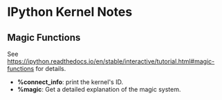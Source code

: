 # IPython Kernel Notes

## Magic Functions

See https://ipython.readthedocs.io/en/stable/interactive/tutorial.html#magic-functions for details.

- **%connect_info**: print the kernel's ID.
- **%magic**: Get a detailed explanation of the magic system.
